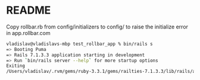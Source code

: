 # README

Copy rollbar.rb from config/initializers to config/ to raise the initialize error in app.rollbar.com

```zsh
vladislav@vladislavs-mbp test_rollbar_app % bin/rails s
=> Booting Puma
=> Rails 7.1.3.3 application starting in development 
=> Run `bin/rails server --help` for more startup options
Exiting
/Users/vladislav/.rvm/gems/ruby-3.3.1/gems/railties-7.1.3.3/lib/rails/application.rb:425:in `initialize!': Application has been already initialized. (RuntimeError)
```
